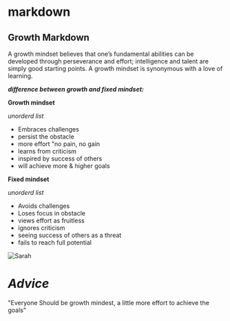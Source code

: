 # markdown

## Growth Markdown
A growth mindset believes that one’s fundamental abilities can be developed through perseverance and effort; intelligence and talent are simply good starting points. A growth mindset is synonymous with a love of learning.

***difference between growth and fixed mindset:***

**Growth mindset**

*unorderd list*
- Embraces challenges
- persist the obstacle 
- more effort "no pain, no gain 
- learns from criticism 
- inspired by success of others 
- will achieve more & higher goals

**Fixed mindset**

*unorderd list*
- Avoids challenges 
- Loses focus in obstacle
- views effort as fruitless 
- ignores criticism 
- seeing success of others as a threat 
- fails to reach full potential 


![Sarah](https://www.coderomeos.org/storage/uploads/images/posts/how-to-use-github-simple-github-tutorial-for-beginners-5d75f561e98d4.png)

# ***Advice***
"Everyone Should be growth mindest, a little more effort to achieve the goals"
